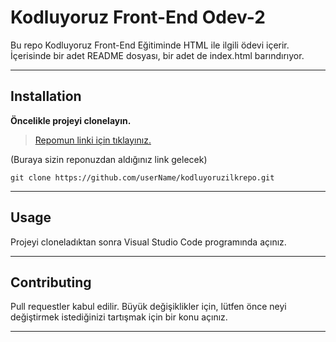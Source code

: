 # Kodluyoruz Front-End Odev-2
Bu repo Kodluyoruz Front-End Eğitiminde HTML ile ilgili ödevi içerir. İçerisinde bir adet README dosyası, bir adet de index.html barındırıyor.

--------------------------

## Installation
**Öncelikle projeyi clonelayın.** 

>[Repomun linki için tıklayınız.](https://github.com/Laviya/frontEndHTML.git)

(Buraya sizin reponuzdan aldığınız link gelecek)
```
git clone https://github.com/userName/kodluyoruzilkrepo.git
```

--------------------------

## Usage

Projeyi cloneladıktan sonra Visual Studio Code programında açınız.

--------------------------

## Contributing

Pull requestler kabul edilir. Büyük değişiklikler için, lütfen önce neyi değiştirmek istediğinizi tartışmak için bir konu açınız.

--------------------------